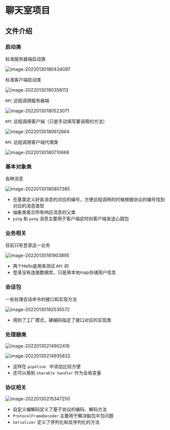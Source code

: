 # 聊天室项目

## 文件介绍

### 启动类

标准服务器端启动类

![image-20220130180434097](C:\Users\Lenvov\AppData\Roaming\Typora\typora-user-images\image-20220130180434097.png)

标准客户端启动类

![image-20220130180358113](C:\Users\Lenvov\AppData\Roaming\Typora\typora-user-images\image-20220130180358113.png)

`RPC` 远程调用服务器端

![image-20220130180523071](C:\Users\Lenvov\AppData\Roaming\Typora\typora-user-images\image-20220130180523071.png)

`RPC` 远程调用客户端（只是手动填写要调用的方法）

![image-20220130180612664](C:\Users\Lenvov\AppData\Roaming\Typora\typora-user-images\image-20220130180612664.png)

`RPC` 远程调用客户端代理类

![image-20220130180710668](C:\Users\Lenvov\AppData\Roaming\Typora\typora-user-images\image-20220130180710668.png)

### 基本对象类

各种消息

![image-20220130180807385](C:\Users\Lenvov\AppData\Roaming\Typora\typora-user-images\image-20220130180807385.png)

* 在基类定义好各消息的对应的编号，方便远程调用的时候根据协议的编号找到对应的消息类型
* 抽象类表示所有响应消息的父类
* `ping` 和 `pong` 消息主要用于客户端定时向客户端发送心跳包

### 业务相关

目前只有登录这一业务

![image-20220130181903895](C:\Users\Lenvov\AppData\Roaming\Typora\typora-user-images\image-20220130181903895.png)

* 两个Hello是用来测试 `RPC` 的
* 登录没有连接数据库，只是用本地map存储用户信息

### 会话包

一些处理会话命令的接口和实现方法

![image-20220130182535572](C:\Users\Lenvov\AppData\Roaming\Typora\typora-user-images\image-20220130182535572.png)

* 用到了工厂模式，硬编码指定了接口对应的实现类

### 处理器类

![image-20220130214902416](C:\Users\Lenvov\AppData\Roaming\Typora\typora-user-images\image-20220130214902416.png)

![image-20220130214935832](C:\Users\Lenvov\AppData\Roaming\Typora\typora-user-images\image-20220130214935832.png)

* 这样在 `pipeline ` 中添加比较方便
* 还可以用到 `sharable handler`  作为全局变量

### 协议相关

![image-20220130215347250](C:\Users\Lenvov\AppData\Roaming\Typora\typora-user-images\image-20220130215347250.png)

* 自定义编解码定义了基于协议的编码、解码方法
* `ProtocolFrameDecoder` 主要用于解决黏包半包问题
* `Serializer` 定义了序列化和反序列化的方法

